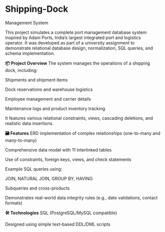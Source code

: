 # Shipping-Dock
Management System


This project simulates a complete port management database system inspired by Adani Ports, India’s largest integrated port and logistics operator. It was developed as part of a university assignment to demonstrate relational database design, normalization, SQL queries, and schema implementation.

**📦 Project Overview**
The system manages the operations of a shipping dock, including:

Shipments and shipment items

Dock reservations and warehouse logistics

Employee management and carrier details

Maintenance logs and product inventory tracking

It features various relational constraints, views, cascading deletions, and realistic data insertions.

**🗃️ Features**
ERD implementation of complex relationships (one-to-many and many-to-many)

Comprehensive data model with 11 interlinked tables

Use of constraints, foreign keys, views, and check statements

Example SQL queries using:

JOIN, NATURAL JOIN, GROUP BY, HAVING

Subqueries and cross-products

Demonstrates real-world data integrity rules (e.g., date validations, contact formats)

**🛠 Technologies**
SQL (PostgreSQL/MySQL compatible)

Designed using simple text-based DDL/DML scripts
